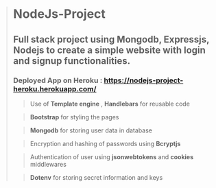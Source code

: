 ># NodeJs-Project
>## Full stack project using Mongodb, Expressjs, Nodejs to create a simple website with login and signup functionalities.
>### Deployed App on Heroku : https://nodejs-project-heroku.herokuapp.com/
>
>>Use of **Template engine** , **Handlebars** for reusable code
>
>>**Bootstrap** for styling the pages
>
>>**Mongodb** for storing user data in database
>
>>Encryption and hashing of passwords using **Bcryptjs**
>
>>Authentication of user using **jsonwebtokens** and **cookies** middlewares
>
>>**Dotenv** for storing secret information and keys

